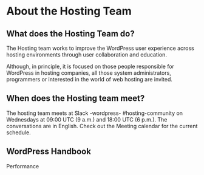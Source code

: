# About the Hosting Team

## What does the Hosting Team do?

The Hosting team works to improve the WordPress user experience across hosting environments through user collaboration and education.

Although, in principle, it is focused on those people responsible for WordPress in hosting companies, all those system administrators, programmers or interested in the world of web hosting are invited.

## When does the Hosting team meet?

The hosting team meets at Slack -wordpress- #hosting-community on Wednesdays at 09:00 UTC (9 a.m.) and 18:00 UTC (6 p.m.). The conversations are in English. Check out the Meeting calendar for the current schedule.

## WordPress Handbook



Performance